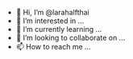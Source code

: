 - 👋 Hi, I’m @larahalfthai
- 👀 I’m interested in ...
- 🌱 I’m currently learning ...
- 💞️ I’m looking to collaborate on ...
- 📫 How to reach me ...

<!---
larahalfthai/larahalfthai is a ✨ special ✨ repository because its `README.md` (this file) appears on your GitHub profile.
You can click the Preview link to take a look at your changes.
--->
